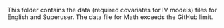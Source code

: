 This folder contains the data (required covariates for IV models) files for English and Superuser. The data file for Math exceeds the GitHub limit.
